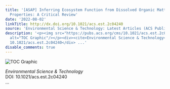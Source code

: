 ```yaml
---
title: '[ASAP] Inferring Ecosystem Function from Dissolved Organic Matter Optical
  Properties: A Critical Review'
date: '2022-08-02'
linkTitle: http://dx.doi.org/10.1021/acs.est.2c04240
source: 'Environmental Science & Technology: Latest Articles (ACS Publications)'
description: '<p><img src="https://pubs.acs.org/cms/10.1021/acs.est.2c04240/asset/images/medium/es2c04240_0008.gif"
  alt="TOC Graphic"/></p><div><cite>Environmental Science & Technology</cite></div><div>DOI:
  10.1021/acs.est.2c04240</div> ...'
disable_comments: true
---
```

<p><img src="https://pubs.acs.org/cms/10.1021/acs.est.2c04240/asset/images/medium/es2c04240_0008.gif" alt="TOC Graphic"/></p><div><cite>Environmental Science & Technology</cite></div><div>DOI: 10.1021/acs.est.2c04240</div> ...